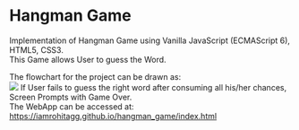 # Hangman Game

Implementation of Hangman Game using Vanilla JavaScript (ECMAScript 6), HTML5, CSS3.
<br>
This Game allows User to guess the Word.
<br>

The flowchart for the project can be drawn as:
<br>
<img src = "https://github.com/iamrohitagg/hangman_game/blob/master/flowChart.png"></img>
If User fails to guess the right word after consuming all his/her chances, Screen Prompts with Game Over.
<br>
The WebApp can be accessed at:
<br>
https://iamrohitagg.github.io/hangman_game/index.html
